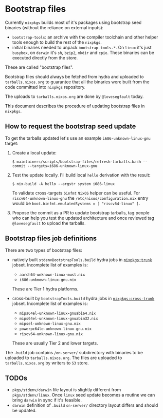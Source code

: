 # Bootstrap files

Currently `nixpkgs` builds most of it's packages using bootstrap seed
binaries (without the reliance on external inputs):

- `bootstrap-tools`: an archive with the compiler toolchain and other
  helper tools enough to build the rest of the `nixpkgs`.
- initial binaries needed to unpack `bootstrap-tools.*`. On `linux`
  it's just `busybox`, on `darwin` it's `sh`, `bzip2`, `mkdir` and
  `cpio`. These binaries can be executed directly from the store.

These are called "bootstrap files".

Bootstrap files should always be fetched from hydra and uploaded to
`tarballs.nixos.org` to guarantee that all the binaries were built from
the code committed into `nixpkgs` repository.

The uploads to `tarballs.nixos.org` are done by `@lovesegfault` today.

This document describes the procedure of updating bootstrap files in
`nixpkgs`.

## How to request the bootstrap seed update

To get the tarballs updated let's use an example `i686-unknown-linux-gnu`
target:

1. Create a local update:

   ```
   $ maintainers/scripts/bootstrap-files/refresh-tarballs.bash --commit --targets=i686-unknown-linux-gnu
   ```

2. Test the update locally. I'll build local `hello` derivation with
   the result:

   ```
   $ nix-build -A hello --argstr system i686-linux
   ```

   To validate cross-targets `binfmt` `NixOS` helper can be useful.
   For `riscv64-unknown-linux-gnu` the `/etc/nixos/configuration.nix`
   entry would be `boot.binfmt.emulatedSystems = [ "riscv64-linux" ]`.

3. Propose the commit as a PR to update bootstrap tarballs, tag people
   who can help you test the updated architecture and once reviewed tag
  `@lovesegfault` to upload the tarballs.

## Bootstrap files job definitions

There are two types of bootstrap files:

- natively built `stdenvBootstrapTools.build` hydra jobs in
  [`nixpkgs:trunk`](https://hydra.nixos.org/jobset/nixpkgs/trunk#tabs-jobs)
  jobset. Incomplete list of examples is:

  * `aarch64-unknown-linux-musl.nix`
  * `i686-unknown-linux-gnu.nix`

  These are Tier 1 hydra platforms.

- cross-built by `bootstrapTools.build` hydra jobs in
  [`nixpkgs:cross-trunk`](https://hydra.nixos.org/jobset/nixpkgs/cross-trunk#tabs-jobs)
  jobset. Incomplete list of examples is:

  * `mips64el-unknown-linux-gnuabi64.nix`
  * `mips64el-unknown-linux-gnuabin32.nix`
  * `mipsel-unknown-linux-gnu.nix`
  * `powerpc64le-unknown-linux-gnu.nix`
  * `riscv64-unknown-linux-gnu.nix`

  These are usually Tier 2 and lower targets.

The `.build` job contains `/on-server/` subdirectory with binaries to
be uploaded to `tarballs.nixos.org`.
The files are uploaded to `tarballs.nixos.org` by writers to `S3` store.

## TODOs

- `pkgs/stdenv/darwin` file layout is slightly different from
  `pkgs/stdenv/linux`. Once `linux` seed update becomes a routine we can
  bring `darwin` in sync if it's feasible.
- `darwin` definition of `.build` `on-server/` directory layout differs
  and should be updated.

